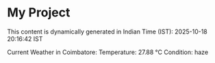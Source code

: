 # My Project

This content is dynamically generated in Indian Time (IST): 2025-10-18 20:16:42 IST


Current Weather in Coimbatore:
Temperature: 27.88 °C
Condition: haze
